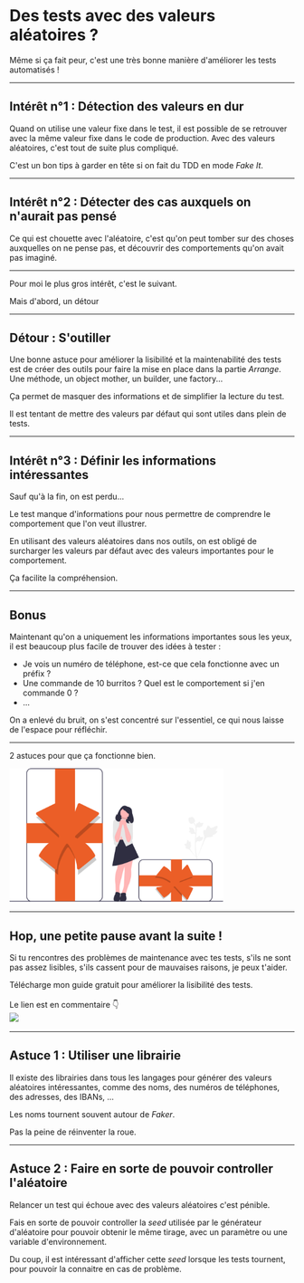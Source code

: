 <!--
theme:  your-theme
size: linkedin-portrait
paginate: true
header: Des tests avec des valeurs aléatoires ?
_header: ''
_footer: <a href="https://www.linkedin.com/in/charles-desneuf/"><img src="./charles-desneuf-square.png" class="profile-picture">Charles Desneuf</a>
footer: <a href="https://www.linkedin.com/in/charles-desneuf/">Charles Desneuf</a>
-->

# Des tests avec des valeurs aléatoires ?
Même si ça fait peur, c'est une très bonne manière d'améliorer les tests automatisés !

---

## Intérêt n°1 : Détection des valeurs en dur

Quand on utilise une valeur fixe dans le test, il est possible de se retrouver avec la même valeur fixe dans le code de production. Avec des valeurs aléatoires, c'est tout de suite plus compliqué.

C'est un bon tips à garder en tête si on fait du TDD en mode *Fake It*.

---

## Intérêt n°2 : Détecter des cas auxquels on n'aurait pas pensé

Ce qui est chouette avec l'aléatoire, c'est qu'on peut tomber sur des choses auxquelles on ne pense pas, et découvrir des comportements qu'on avait pas imaginé.

---

<p class="container big accent-color">
    Pour moi le plus gros intérêt, c'est le suivant.
</p>


<p class="right">
    Mais d'abord, un détour
</p>

---
## Détour : S'outiller

Une bonne astuce pour améliorer la lisibilité et la maintenabilité des tests est de créer des outils pour faire la mise en place dans la partie *Arrange*. Une méthode, un object mother, un builder, une factory...

Ça permet de masquer des informations et de simplifier la lecture du test.

Il est tentant de mettre des valeurs par défaut qui sont utiles dans plein de tests.

---

## Intérêt n°3 : Définir les informations intéressantes

Sauf qu'à la fin, on est perdu...

Le test manque d'informations pour nous permettre de comprendre le comportement que l'on veut illustrer.

En utilisant des valeurs aléatoires dans nos outils, on est obligé de surcharger les valeurs par défaut avec des valeurs importantes pour le comportement.

Ça facilite la compréhension.

---

## Bonus

Maintenant qu'on a uniquement les informations importantes sous les yeux, il est beaucoup plus facile de trouver des idées à tester :
- Je vois un numéro de téléphone, est-ce que cela fonctionne avec un préfix ?
- Une commande de 10 burritos ? Quel est le comportement si j'en commande 0 ?
- ...

On a enlevé du bruit, on s'est concentré sur l'essentiel, ce qui nous laisse de l'espace pour réfléchir.

---

<div class="container middle big accent-color">
    <p>
        2 astuces pour que ça fonctionne bien.
    </p>
</div>

<div class="container middle">
<img src="./gifts.svg" alt="Deux cadeaux" width="75%"/>
</div>


---
<!--
_footer: <img src="./charles-desneuf-square.png" class="profile-picture">Charles Desneuf
_paginate: skip
-->

## Hop, une petite pause avant la suite !

Si tu rencontres des problèmes de maintenance avec tes tests, s'ils ne sont pas assez lisibles, s'ils cassent pour de mauvaises raisons, je peux t'aider.
<div class="offer">
    <div class="offer-content">
    Télécharge mon guide gratuit pour améliorer la lisibilité des tests.<br /><br />Le lien est en commentaire 👇
    </div>
    <div class="offer-img">
    <a href="https://formation.charlesdesneuf.com/guide-gratuit-5-idees-pour-ameliorer-la-lisibilite-de-vos-tests-automatises?utm_medium=social&utm_source=linkedin&utm_campaign=carousel-Stubbing%20du%20temps%20%3A%20Prendre%20le%20contr%C3%B4le%20du%20syst%C3%A8me">
    <img src="https://formation.charlesdesneuf.com/content-assets/public/eyJhbGciOiJIUzI1NiJ9.eyJvYmplY3Rfa2V5IjoiZHdvazQ1NXZvbDQwdm9rZHNmbXV0NnVxMHF1bCIsImRvbWFpbiI6ImZvcm1hdGlvbi5jaGFybGVzZGVzbmV1Zi5jb20ifQ.NS61AHjRUfdqsvHH6gqCbDNSSyCeI3U3AUlI-7U-PzE" class="free-guide-picture" /></a>
    </div>
</div>

---

## Astuce 1 : Utiliser une librairie

Il existe des librairies dans tous les langages pour générer des valeurs aléatoires intéressantes, comme des noms, des numéros de téléphones, des adresses, des IBANs, ...

Les noms tournent souvent autour de *Faker*.

Pas la peine de réinventer la roue.

---

## Astuce 2 : Faire en sorte de pouvoir controller l'aléatoire

Relancer un test qui échoue avec des valeurs aléatoires c'est pénible.

Fais en sorte de pouvoir controller la *seed* utilisée par le générateur d'aléatoire pour pouvoir obtenir le même tirage, avec un paramètre ou une variable d'environnement.

Du coup, il est intéressant d'afficher cette *seed* lorsque les tests tournent, pour pouvoir la connaitre en cas de problème.
